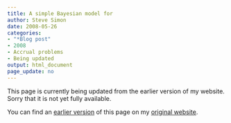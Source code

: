 ```yaml
---
title: A simple Bayesian model for 
author: Steve Simon
date: 2008-05-26
categories:
- "*Blog post"
- 2008
- Accrual problems
- Being updated
output: html_document
page_update: no
---
```


This page is currently being updated from the earlier version of my website. Sorry that it is not yet fully available.

<!---More--->

You can find an [earlier version][sim1] of this page on my [original website][sim2].

[sim1]: http://www.pmean.com/08/ExponentialAccrual.html
[sim2]: http://www.pmean.com/original_site.html
